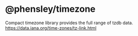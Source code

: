 # @phensley/timezone

Compact timezone library provides the full range of tzdb data.
https://data.iana.org/time-zones/tz-link.html

